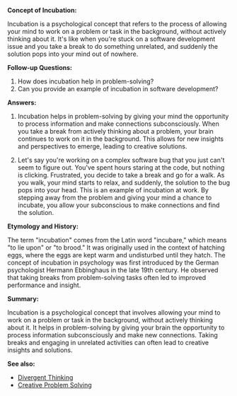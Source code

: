 **Concept of Incubation:**

Incubation is a psychological concept that refers to the process of allowing
your mind to work on a problem or task in the background, without actively
thinking about it. It's like when you're stuck on a software development
issue and you take a break to do something unrelated, and suddenly the
solution pops into your mind out of nowhere.

**Follow-up Questions:**

1. How does incubation help in problem-solving?
2. Can you provide an example of incubation in software development?

**Answers:**

1. Incubation helps in problem-solving by giving your mind the opportunity to
   process information and make connections subconsciously. When you take a
   break from actively thinking about a problem, your brain continues to work
   on it in the background. This allows for new insights and perspectives to
   emerge, leading to creative solutions.

2. Let's say you're working on a complex software bug that you just can't seem
   to figure out. You've spent hours staring at the code, but nothing is
   clicking. Frustrated, you decide to take a break and go for a walk. As you
   walk, your mind starts to relax, and suddenly, the solution to the bug
   pops into your head. This is an example of incubation at work. By stepping
   away from the problem and giving your mind a chance to incubate, you allow
   your subconscious to make connections and find the solution.

**Etymology and History:**

The term "incubation" comes from the Latin word "incubare," which means "to
lie upon" or "to brood." It was originally used in the context of hatching
eggs, where the eggs are kept warm and undisturbed until they hatch. The
concept of incubation in psychology was first introduced by the German
psychologist Hermann Ebbinghaus in the late 19th century. He observed that
taking breaks from problem-solving tasks often led to improved performance
and insight.

**Summary:**

Incubation is a psychological concept that involves allowing your mind to
work on a problem or task in the background, without actively thinking about
it. It helps in problem-solving by giving your brain the opportunity to
process information subconsciously and make new connections. Taking breaks
and engaging in unrelated activities can often lead to creative insights and
solutions.

**See also:**

- [Divergent Thinking](?concept=divergent+thinking&specialist_role=Psychologist&target_audience=Software+developer)
- [Creative Problem Solving](?concept=creative+problem+solving&specialist_role=Psychologist&target_audience=Software+developer)